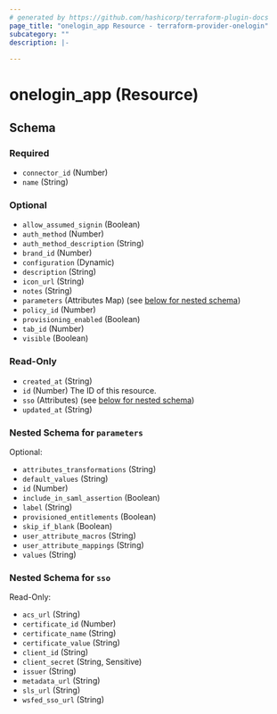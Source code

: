 ```yaml
---
# generated by https://github.com/hashicorp/terraform-plugin-docs
page_title: "onelogin_app Resource - terraform-provider-onelogin"
subcategory: ""
description: |-
  
---
```


# onelogin_app (Resource)





<!-- schema generated by tfplugindocs -->
## Schema

### Required

- `connector_id` (Number)
- `name` (String)

### Optional

- `allow_assumed_signin` (Boolean)
- `auth_method` (Number)
- `auth_method_description` (String)
- `brand_id` (Number)
- `configuration` (Dynamic)
- `description` (String)
- `icon_url` (String)
- `notes` (String)
- `parameters` (Attributes Map) (see [below for nested schema](#nestedatt--parameters))
- `policy_id` (Number)
- `provisioning_enabled` (Boolean)
- `tab_id` (Number)
- `visible` (Boolean)

### Read-Only

- `created_at` (String)
- `id` (Number) The ID of this resource.
- `sso` (Attributes) (see [below for nested schema](#nestedatt--sso))
- `updated_at` (String)

<a id="nestedatt--parameters"></a>
### Nested Schema for `parameters`

Optional:

- `attributes_transformations` (String)
- `default_values` (String)
- `id` (Number)
- `include_in_saml_assertion` (Boolean)
- `label` (String)
- `provisioned_entitlements` (Boolean)
- `skip_if_blank` (Boolean)
- `user_attribute_macros` (String)
- `user_attribute_mappings` (String)
- `values` (String)


<a id="nestedatt--sso"></a>
### Nested Schema for `sso`

Read-Only:

- `acs_url` (String)
- `certificate_id` (Number)
- `certificate_name` (String)
- `certificate_value` (String)
- `client_id` (String)
- `client_secret` (String, Sensitive)
- `issuer` (String)
- `metadata_url` (String)
- `sls_url` (String)
- `wsfed_sso_url` (String)

